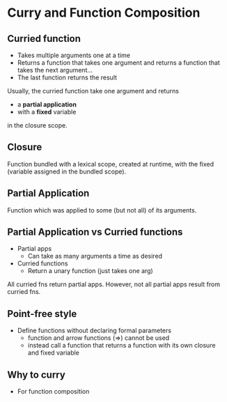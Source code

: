 # Curry and Function Composition

## Curried function
- Takes multiple arguments one at a time
- Returns a function that takes one argument and returns a function that takes the next argument... 
- The last function returns the result

Usually, the curried function take one argument and returns
- a **partial application**
- with a **fixed** variable 

in the closure scope.

## Closure
Function bundled with a lexical scope, created at runtime, with the fixed (variable assigned in the bundled scope).

## Partial Application
Function which was applied to some (but not all) of its arguments.

## Partial Application vs Curried functions
- Partial apps
    - Can take as many arguments a time as desired
- Curried functions
    - Return a unary function (just takes one arg)

All curried fns return partial apps. However, not all partial apps result from curried fns.

## Point-free style
- Define functions without declaring formal parameters
    - function and arrow functions (=>) cannot be used
    - instead call a function that returns a function with its own closure and fixed variable
    
## Why to curry
- For function composition

